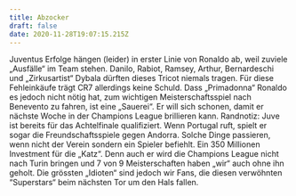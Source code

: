 ```yaml
---
title: Abzocker
draft: false
date: 2020-11-28T19:07:15.215Z
---
```

Juventus Erfolge hängen (leider) in erster Linie von Ronaldo ab, weil zuviele „Ausfälle“ im Team stehen. Danilo, Rabiot, Ramsey, Arthur, Bernardeschi und „Zirkusartist“ Dybala dürften dieses Tricot niemals tragen. Für diese Fehleinkäufe trägt CR7 allerdings keine Schuld. Dass „Primadonna“ Ronaldo es jedoch nicht nötig hat, zum wichtigen Meisterschaftsspiel nach Benevento zu fahren, ist eine „Sauerei“. Er will sich schonen, damit er nächste Woche in der Champions League brillieren kann. Randnotiz: Juve ist bereits für das Achtelfinale qualifiziert. Wenn Portugal ruft, spielt er sogar die Freundschaftsspiele gegen Andorra. Solche Dinge passieren, wenn nicht der Verein sondern ein Spieler befiehlt. Ein 350 Millionen Investment für die „Katz“. Denn auch er wird die Champions League nicht nach Turin bringen und 7 von 9 Meisterschaften haben „wir“ auch ohne ihn geholt.  Die grössten „Idioten“ sind jedoch wir Fans, die diesen verwöhnten “Superstars“ beim nächsten Tor um den Hals fallen.
